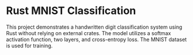 # Rust MNIST Classification

This project demonstrates a handwritten digit classification system using Rust without relying on external crates. The model utilizes a softmax activation function, two layers, and cross-entropy loss. The MNIST dataset is used for training.

